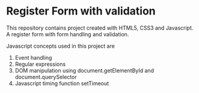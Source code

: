 # Register Form with validation
This repository contains project created with HTML5, CSS3 and Javascript.
A register form with form handling and validation.

Javascript concepts used in this project are
1. Event handling
2. Regular expressions
3. DOM manipulation using document.getElementById and document.querySelector
4. Javascript timing function setTimeout
